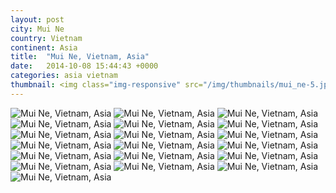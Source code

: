 ```yaml
---
layout: post
city: Mui Ne
country: Vietnam
continent: Asia
title:  "Mui Ne, Vietnam, Asia"
date:   2014-10-08 15:44:43 +0000
categories: asia vietnam
thumbnail: <img class="img-responsive" src="/img/thumbnails/mui_ne-5.jpg" alt="Mui Ne Vietnam" />
---
```


<div class="img-container">
	<img class="img-responsive" src="/img/countries/vietnam/mui_ne-2.jpg" alt="Mui Ne, Vietnam, Asia"/>
	<img class="img-responsive" src="/img/countries/vietnam/mui_ne-3.jpg" alt="Mui Ne, Vietnam, Asia"/>
	<img class="img-responsive" src="/img/countries/vietnam/mui_ne-4.jpg" alt="Mui Ne, Vietnam, Asia"/>
	<img class="img-responsive" src="/img/countries/vietnam/mui_ne-5.jpg" alt="Mui Ne, Vietnam, Asia"/>
	<img class="img-responsive" src="/img/countries/vietnam/mui_ne-6.jpg" alt="Mui Ne, Vietnam, Asia"/>
	<img class="img-responsive" src="/img/countries/vietnam/mui_ne-7.jpg" alt="Mui Ne, Vietnam, Asia"/>
	<img class="img-responsive" src="/img/countries/vietnam/mui_ne-8.jpg" alt="Mui Ne, Vietnam, Asia"/>
	<img class="img-responsive" src="/img/countries/vietnam/mui_ne-9.jpg" alt="Mui Ne, Vietnam, Asia"/>
	<img class="img-responsive" src="/img/countries/vietnam/mui_ne-10.jpg" alt="Mui Ne, Vietnam, Asia"/>
	<img class="img-responsive" src="/img/countries/vietnam/mui_ne-11.jpg" alt="Mui Ne, Vietnam, Asia"/>
	<img class="img-responsive" src="/img/countries/vietnam/mui_ne-12.jpg" alt="Mui Ne, Vietnam, Asia"/>
	<img class="img-responsive" src="/img/countries/vietnam/mui_ne-13.jpg" alt="Mui Ne, Vietnam, Asia"/>
	<img class="img-responsive" src="/img/countries/vietnam/mui_ne-14.jpg" alt="Mui Ne, Vietnam, Asia"/>
	<img class="img-responsive" src="/img/countries/vietnam/mui_ne-15.jpg" alt="Mui Ne, Vietnam, Asia"/>
	<img class="img-responsive" src="/img/countries/vietnam/mui_ne-16.jpg" alt="Mui Ne, Vietnam, Asia"/>
	<img class="img-responsive" src="/img/countries/vietnam/mui_ne-17.jpg" alt="Mui Ne, Vietnam, Asia"/>
	<img class="img-responsive" src="/img/countries/vietnam/mui_ne-18.jpg" alt="Mui Ne, Vietnam, Asia"/>
	<img class="img-responsive" src="/img/countries/vietnam/mui_ne-19.jpg" alt="Mui Ne, Vietnam, Asia"/>
	<img class="img-responsive" src="/img/countries/vietnam/mui_ne-22.jpg" alt="Mui Ne, Vietnam, Asia"/>
</div>
